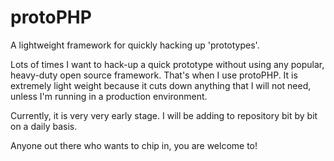 # protoPHP
A lightweight framework for quickly hacking up 'prototypes'.

Lots of times I want to hack-up a quick prototype without using any popular, heavy-duty open source framework. That's when I use protoPHP. It is extremely light weight because it cuts down anything that I will not need, unless I'm running in a production environment. 

Currently, it is very very early stage. I will be adding to repository bit by bit on a daily basis. 

Anyone out there who wants to chip in, you are welcome to!

